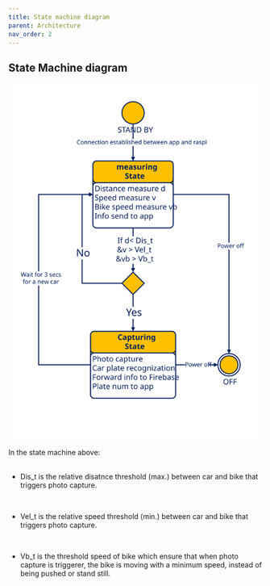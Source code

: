 ```yaml
---
title: State machine diagram
parent: Architecture
nav_order: 2
---
```


## State Machine diagram
<p align="center">
  <img src="../images/state_machine_diagram.svg" width="500">      
</p>

In the state machine above:
<br><br>

* Dis_t is the relative disatnce threshold (max.) between car and bike that triggers photo capture.
<br>

* Vel_t is the relative speed threshold (min.) between car and bike that triggers photo capture.
<br>

* Vb_t is the threshold speed of bike which ensure that when photo capture is triggerer, the bike is moving with a minimum speed, instead of being pushed or stand still.
<br>


